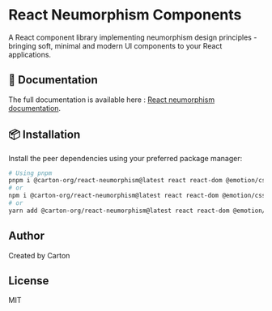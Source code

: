 # React Neumorphism Components

A React component library implementing neumorphism design principles - bringing soft, minimal and modern UI components to your React applications.

## 🚧 Documentation
The full documentation is available here : [React neumorphism documentation](https://react-neumorphism.benao.io/).

## 📦 Installation
Install the peer dependencies using your preferred package manager:

```bash
# Using pnpm
pnpm i @carton-org/react-neumorphism@latest react react-dom @emotion/css @emotion/react @emotion/styled motion
# or
npm i @carton-org/react-neumorphism@latest react react-dom @emotion/css @emotion/react @emotion/styled motion
# or
yarn add @carton-org/react-neumorphism@latest react react-dom @emotion/css @emotion/react @emotion/styled motion
```

## Author
Created by Carton

## License
MIT
